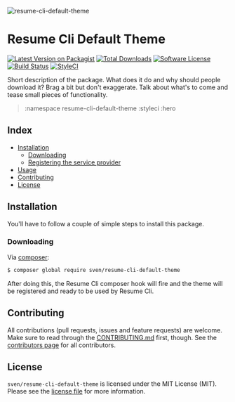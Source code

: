 ![resume-cli-default-theme](:hero)

# Resume Cli Default Theme

[![Latest Version on Packagist][ico-version]][link-packagist]
[![Total Downloads][ico-downloads]][link-downloads]
[![Software License][ico-license]](LICENSE.md)
[![Build Status][ico-circleci]][link-circleci]
[![StyleCI][ico-styleci]][link-styleci]

Short description of the package. What does it do and why should people download
it? Brag a bit but don't exaggerate. Talk about what's to come and tease small
pieces of functionality.

> :namespace
> resume-cli-default-theme
> :styleci
> :hero


## Index
- [Installation](#installation)
  - [Downloading](#downloading)
  - [Registering the service provider](#registering-the-service-provider)
- [Usage](#usage)
- [Contributing](#contributing)
- [License](#license)

## Installation
You'll have to follow a couple of simple steps to install this package.

### Downloading
Via [composer](http://getcomposer.org):

```bash
$ composer global require sven/resume-cli-default-theme
```

After doing this, the Resume Cli composer hook will fire and the theme will
be registered and ready to be used by Resume Cli.

## Contributing
All contributions (pull requests, issues and feature requests) are
welcome. Make sure to read through the [CONTRIBUTING.md](CONTRIBUTING.md) first,
though. See the [contributors page](../../graphs/contributors) for all contributors.

## License
`sven/resume-cli-default-theme` is licensed under the MIT License (MIT). Please see the
[license file](LICENSE.md) for more information.

[ico-version]: https://img.shields.io/packagist/v/sven/resume-cli-default-theme.svg?style=flat-square
[ico-license]: https://img.shields.io/badge/license-MIT-green.svg?style=flat-square
[ico-downloads]: https://img.shields.io/packagist/dt/sven/resume-cli-default-theme.svg?style=flat-square
[ico-circleci]: https://img.shields.io/circleci/project/github/svenluijten/resume-cli-default-theme.svg?style=flat-square
[ico-styleci]: https://styleci.io/repos/:styleci/shield

[link-packagist]: https://packagist.org/packages/sven/resume-cli-default-theme
[link-downloads]: https://packagist.org/packages/sven/resume-cli-default-theme
[link-circleci]: https://circleci.com/gh/svenluijten/resume-cli-default-theme
[link-styleci]: https://styleci.io/repos/:styleci
